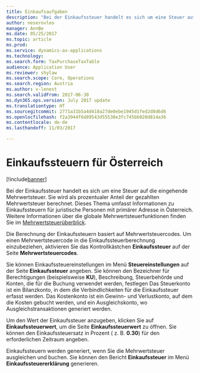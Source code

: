```yaml
---
title: Einkaufsaufgaben
description: "Bei der Einkaufssteuer handelt es sich um eine Steuer auf die eingehende Mehrwertsteuer. Sie wird als prozentualer Anteil der gezahlten Mehrwertsteuer berechnet. Dieses Thema bezieht sich auf eine bestimmte Funktionserweiterung, die für juristische Personen in Österreich gilt."
author: neserovleo
manager: AnnBe
ms.date: 05/25/2017
ms.topic: article
ms.prod: 
ms.service: dynamics-ax-applications
ms.technology: 
ms.search.form: TaxPurchaseTaxTable
audience: Application User
ms.reviewer: shylaw
ms.search.scope: Core, Operations
ms.search.region: Austria
ms.author: v-lenest
ms.search.validFrom: 2017-06-30
ms.dyn365.ops.version: July 2017 update
ms.translationtype: HT
ms.sourcegitcommit: 2771a31b5a4d418a27de0ebe1945d1fed2d8d6d6
ms.openlocfilehash: f2a3944f6d89543d55530e3fc745bb020d814a36
ms.contentlocale: de-de
ms.lasthandoff: 11/03/2017

---
```


# <a name="purchase-duties-for-austria"></a>Einkaufssteuern für Österreich

[!include[banner](../includes/banner.md)]

Bei der Einkaufssteuer handelt es sich um eine Steuer auf die eingehende Mehrwertsteuer. Sie wird als prozentualer Anteil der gezahlten Mehrwertsteuer berechnet. Dieses Thema umfasst Informationen zu Einkaufssteuern für juristische Personen mit primärer Adresse in Österreich. Weitere Informationen über die globale Mehrwertsteuerfunktionen finden Sie im [Mehrwertsteuerüberblick](../general-ledger/indirect-taxes-overview.md).

Die Berechnung der Einkaufssteuern basiert auf Mehrwertsteuercodes. Um einen Mehrwertsteuercode in die Einkaufssteuerberechnung einzubeziehen, aktivieren Sie das Kontrollkästchen **Einkaufssteuer** auf der Seite **Mehrwertsteuercodes**. 

Sie können Einkaufssteuereinstellungen im Menü **Steuereinstellungen** auf der Seite **Einkaufssteuer** angeben. Sie können den Bezeichner für Berechtigungen (beispielsweise **KU**), Beschreibung, Steuerbehörde und Konten, die für die Buchung verwendet werden, festlegen Das Steuerkonto ist ein Bilanzkonto, in dem die Verbindlichkeiten für die Einkaufssteuer erfasst werden. Das Kostenkonto ist ein Gewinn- und Verlustkonto, auf dem die Kosten gebucht werden, und ein Ausgleichskonto, wo Ausgleichstransaktionen generiert werden.

Um den Wert der Einkaufssteuer anzugeben, klicken Sie auf **Einkaufssteuerwert**, um die Seite **Einkaufssteuerwert** zu öffnen. Sie können den Einkaufssteuersatz in Prozent ( z. B. **0.30**) für den erforderlichen Zeitraum angeben.

Einkaufssteuern werden generiert, wenn Sie die Mehrwertsteuer ausgleichen und buchen. Sie können den Bericht **Einkaufssteuer** im Menü **Einkaufssteuererklärung** generieren.

